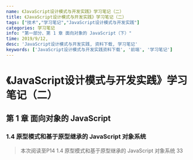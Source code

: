 ```yaml
---
name: 《JavaScript设计模式与开发实践》学习笔记（二）
title: 《JavaScript设计模式与开发实践》学习笔记（二）
tags: ["技术","学习笔记","JavaScript设计模式与开发实践"]
categories: 学习笔记
info: "第一部分、第 1 章 面向对象的 JavaScript（下）"
time: 2019/9/12,
desc: 'JavaScript设计模式与开发实践, 资料下载, 学习笔记'
keywords: ['JavaScript设计模式与开发实践资料下载', '前端', '学习笔记']
---
```


# 《JavaScript设计模式与开发实践》学习笔记（二）

## 第 1 章 面向对象的 JavaScript

### 1.4 原型模式和基于原型继承的 JavaScript 对象系统



> 本次阅读至P14 1.4 原型模式和基于原型继承的 JavaScript 对象系统  33